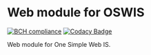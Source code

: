 # Web module for OSWIS

[![BCH compliance](https://bettercodehub.com/edge/badge/zakjakub/oswis-web-bundle?branch=master)](https://bettercodehub.com/)
[![Codacy Badge](https://api.codacy.com/project/badge/Grade/665635a6c607414e88dbbeb064d8f3fc)](https://app.codacy.com/manual/mail_106/oswis-web-bundle?utm_source=github.com&utm_medium=referral&utm_content=zakjakub/oswis-web-bundle&utm_campaign=Badge_Grade_Dashboard)

Web module for One Simple Web IS.

